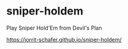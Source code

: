 # sniper-holdem
Play Sniper Hold'Em from Devil's Plan

https://jorrit-schafer.github.io/sniper-holdem/
